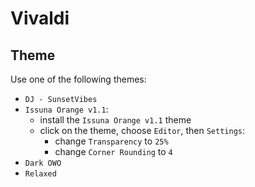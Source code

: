 # Vivaldi

## Theme
Use one of the following themes:
- `DJ - SunsetVibes`
- `Issuna Orange v1.1`:
  - install the `Issuna Orange v1.1` theme
  - click on the theme, choose `Editor`, then `Settings`:
    - change `Transparency` to `25%`
    - change `Corner Rounding` to `4`
- `Dark OWO`
- `Relaxed`

